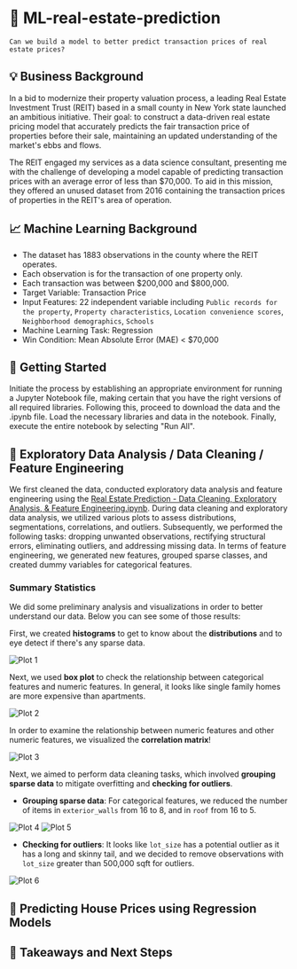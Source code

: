 # 🏡 ML-real-estate-prediction

```
Can we build a model to better predict transaction prices of real estate prices?
```

## 💡 Business Background

In a bid to modernize their property valuation process, a leading Real Estate Investment Trust (REIT) based in a small county in New York state launched an ambitious initiative. Their goal: to construct a data-driven real estate pricing model that accurately predicts the fair transaction price of properties before their sale, maintaining an updated understanding of the market's ebbs and flows.

The REIT engaged my services as a data science consultant, presenting me with the challenge of developing a model capable of predicting transaction prices with an average error of less than $70,000. To aid in this mission, they offered an unused dataset from 2016 containing the transaction prices of properties in the REIT's area of operation.

## 📈 Machine Learning Background

* The dataset has 1883 observations in the county where the REIT operates.
* Each observation is for the transaction of one property only.
* Each transaction was between $200,000 and $800,000.
* Target Variable: Transaction Price
* Input Features: 22 independent variable including `Public records for the property`, `Property characteristics`, `Location convenience scores`, `Neighborhood demographics`, `Schools`
* Machine Learning Task: Regression
* Win Condition: Mean Absolute Error (MAE) < $70,000

## 🚀 Getting Started

Initiate the process by establishing an appropriate environment for running a Jupyter Notebook file, making certain that you have the right versions of all required libraries. Following this, proceed to download the data and the .ipynb file. Load the necessary libraries and data in the notebook. Finally, execute the entire notebook by selecting "Run All".

## 🎨 Exploratory Data Analysis / Data Cleaning / Feature Engineering

We first cleaned the data, conducted exploratory data analysis and feature engineering using the [Real Estate Prediction - Data Cleaning, Exploratory Analysis, & Feature Engineering.ipynb](https://github.com/yamachang/ML-real-estate-prediction/blob/main/Real%20Estate%20Prediction%20-%20Data%20Cleaning%2C%20Exploratory%20Analysis%2C%20%26%20Feature%20Engineering.ipynb). During data cleaning and exploratory data analysis, we utilized various plots to assess distributions, segmentations, correlations, and outliers. Subsequently, we performed the following tasks: dropping unwanted observations, rectifying structural errors, eliminating outliers, and addressing missing data. In terms of feature engineering, we generated new features, grouped sparse classes, and created dummy variables for categorical features.

### Summary Statistics

We did some preliminary analysis and visualizations in order to better understand our data. Below you can see some of those results:

First, we created **histograms** to get to know about the **distributions** and to eye detect if there's any sparse data.

![Plot 1](plots/histogram.png)

Next, we used **box plot** to check the relationship between categorical features and numeric features. In general, it looks like single family homes are more expensive than apartments.

![Plot 2](plots/boxplot.png)

In order to examine the relationship between numeric features and other numeric features, we visualized the **correlation matrix**!

![Plot 3](plots/heatmap.png)

Next, we aimed to perform data cleaning tasks, which involved **grouping sparse data** to mitigate overfitting and **checking for outliers**. 

* **Grouping sparse data**: For categorical features, we reduced the number of items in `exterior_walls` from 16 to 8, and in `roof` from 16 to 5.

![Plot 4](plots/bar-plot-walls.png) 
![Plot 5](plots/bar-plot-roof.png)

* **Checking for outliers**: It looks like `lot_size` has a potential outlier as it has a long and skinny tail, and we decided to remove observations with `lot_size` greater than 500,000 sqft for outliers.

![Plot 6](plots/violin-plot-lotsize.png) 

## 🧵 Predicting House Prices using Regression Models

## 📍 Takeaways and Next Steps

